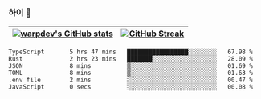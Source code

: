 
### 하이 👋
[![warpdev's GitHub stats](https://github-readme-stats.vercel.app/api?username=warpdev&show_icons=true&theme=vue-dark)](#) |[![GitHub Streak](https://github-readme-streak-stats.herokuapp.com/?user=warpdev&theme=dark)](#)
--- | --- |
<!--START_SECTION:waka-->

```text
TypeScript       5 hrs 47 mins   █████████████████░░░░░░░░   67.98 %
Rust             2 hrs 23 mins   ███████░░░░░░░░░░░░░░░░░░   28.09 %
JSON             8 mins          ▒░░░░░░░░░░░░░░░░░░░░░░░░   01.69 %
TOML             8 mins          ▒░░░░░░░░░░░░░░░░░░░░░░░░   01.63 %
.env file        2 mins          ░░░░░░░░░░░░░░░░░░░░░░░░░   00.47 %
JavaScript       0 secs          ░░░░░░░░░░░░░░░░░░░░░░░░░   00.08 %
```

<!--END_SECTION:waka-->

<!--
**warpdev/warpdev** is a ✨ _special_ ✨ repository because its `README.md` (this file) appears on your GitHub profile.

Here are some ideas to get you started:

- 🔭 I’m currently working on ...
- 🌱 I’m currently learning ...
- 👯 I’m looking to collaborate on ...
- 🤔 I’m looking for help with ...
- 💬 Ask me about ...
- 📫 How to reach me: ...
- 😄 Pronouns: ...
- ⚡ Fun fact: ...
-->
